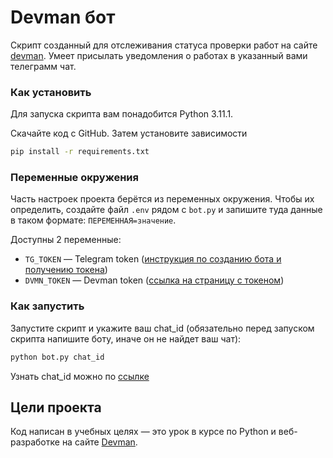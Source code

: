 # Devman бот
Скрипт созданный для отслеживания статуса проверки работ на сайте [devman](https://dvmn.org/).
Умеет присылать уведомления о работах в указанный вами телеграмм чат.  


### Как установить

Для запуска скрипта вам понадобится Python 3.11.1.

Скачайте код с GitHub. Затем установите зависимости

```sh
pip install -r requirements.txt
```

### Переменные окружения

Часть настроек проекта берётся из переменных окружения. Чтобы их определить, создайте файл `.env` рядом с `bot.py` и запишите туда данные в таком формате: `ПЕРЕМЕННАЯ=значение`.

Доступны 2 переменные:
- `TG_TOKEN` — Telegram token ([инструкция по созданию бота и получению токена](https://way23.ru/%D1%80%D0%B5%D0%B3%D0%B8%D1%81%D1%82%D1%80%D0%B0%D1%86%D0%B8%D1%8F-%D0%B1%D0%BE%D1%82%D0%B0-%D0%B2-telegram.html))
- `DVMN_TOKEN` — Devman token ([ссылка на страницу с токеном](https://dvmn.org/api/docs/))

### Как запустить

Запустите скрипт и укажите ваш chat_id (обязательно перед запуском скрипта напишите боту, иначе он не найдет ваш чат): 
```sh
python bot.py chat_id
```
Узнать chat_id можно по [ссылке](https://t.me/userinfobot)

## Цели проекта

Код написан в учебных целях — это урок в курсе по Python и веб-разработке на сайте [Devman](https://dvmn.org).